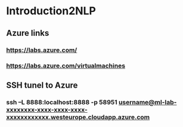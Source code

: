 # Introduction2NLP

## Azure links
### https://labs.azure.com/
### https://labs.azure.com/virtualmachines

## SSH tunel to Azure
### ssh –L 8888:localhost:8888 -p 58951 username@ml-lab-xxxxxxxx-xxxx-xxxx-xxxx-xxxxxxxxxxxx.westeurope.cloudapp.azure.com